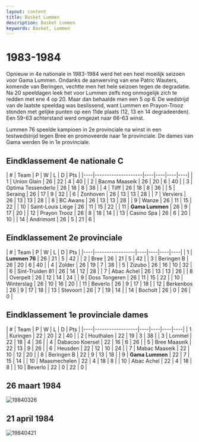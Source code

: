 ```yaml
---
layout: content
title: Basket Lummen
description: Basket Lummen
keywords: Basket, Lummen
---
```


# 1983-1984

Opnieuw in 4e nationale in 1983-1984 werd het een heel moeilijk seizoen voor Gama Lummen. Ondanks de aanwerving van ene Patric Wauters, komende van Beringen, vechtte men het hele seizoen tegen de degradatie.
Na 20 speeldagen leek het voor Lummen zelfs nog onmogelijk zich te redden met ene 4 op 20. Maar dan behaalde men een 5 op 6. De wedstrijd van de laatste speeldag was beslissend, want Lummen en Prayon-Trooz stonden met gelijke punten op een 11de plaats (12, 13 en 14 degradeerden). Een 59-63 achterstand werd omgezet naar 66-63 winst.

Lummen 76 speelde kampioen in 2e provinciale na winst in een testwedstrijd tegen Bree en promoveerde naar 1e provinciale. De dames van Gama werden 9e in 1e provinciale.

## Eindklassement 4e nationale C

| #  | Team               | P  | W  | L  | D | Pts |
|----|--------------------|----|----|----|----|
| 1  | Union Glain        | 26 | 22 | 4  | 40 |
| 2  | Bacma Maaseik      | 26 | 20 | 6  | 40 |
| 3  | Optima Tessenderlo | 26 | 18 | 8  | 38 |
| 4  | Tilff              | 26 | 18 | 8  | 36 |
| 5  | Seraing            | 26 | 17 | 9  | 32 |
| 6  | Zonhoven           | 26 | 13 | 13 | 28 |
| 7  | Verviers           | 26 | 13 | 13 | 28 |
| 8  | BC Awans           | 26 | 13 | 13 | 28 |
| 9  | Wanze              | 26 | 11 | 15 | 22 |
| 10 | Saint-Louis Liège  | 26 | 11 | 15 | 22 |
| 11 | **Gama Lummen**    | 26 | 9  | 17 | 20 |
| 12 | Prayon Trooz       | 26 | 8  | 18 | 14 |
| 13 | Casino Spa         | 26 | 6  | 20 | 10 |
| 14 | Andrimont          | 26 | 5  | 21 | 6  |

## Eindklassement 2e provinciale

| #  | Team               | P  | W  | L  | D | Pts |
|----|-----------------|----|----|----|----|
| 1  | **Lummen 76**   | 26 | 21 | 5  | 42 |
| 2  | Bree            | 26 | 21 | 5  | 42 |
| 3  | Beringen B      | 26 | 20 | 6  | 40 |
| 4  | Zolder          | 26 | 19 | 7  | 38 |
| 5  | Zizubo          | 26 | 16 | 10 | 32 |
| 6  | Sint-Truiden 81 | 26 | 14 | 12 | 28 |
| 7  | Abac Achel      | 26 | 13 | 13 | 26 |
| 8  | Overpelt        | 26 | 12 | 14 | 24 |
| 9  | Doss Tongeren   | 26 | 11 | 15 | 22 |
| 10 | Winterslag      | 26 | 10 | 16 | 20 |
| 11 | Beverlo         | 26 | 9  | 17 | 18 |
| 12 | Berkenbos       | 26 | 9  | 17 | 18 |
| 13 | Stevoort        | 26 | 7  | 19 | 14 |
| 14 | Bocholt         | 26 | 0  | 26 | 0 |

## Eindklassement 1e provinciale dames 

| #  | Team               | P  | W  | L  | D | Pts |
|----|------------------|----|----|----|----|
| 1  | Kuringen         | 22 | 20 | 2  | 40 |
| 2  | Houthalen        | 22 | 19 | 3  | 38 |
| 3  | Lommel           | 22 | 18 | 4  | 36 |
| 4  | 	Dabacoo Koersel | 22 | 16 | 6  | 26 |
| 5  | Bree Maaseik     | 22 | 13 | 9  | 26 |
| 6  | Heusden          | 22 | 12 | 10 | 24 |
| 7  | Mabac Maaseik    | 22 | 10 | 12 | 20 |
| 8  | Beringen B       | 22 | 9  | 13 | 18 |
| 9  | **Gama Lummen**  | 22 | 7  | 15 | 14 |
| 10 | Maasmechelen     | 22 | 4  | 18 | 8  |
| 10 | Abac Achel       | 22 | 4  | 18 | 8  |
| 10 | Beverlo          | 22 | 0  | 22 | 0  |

## 26 maart 1984

![19840326](/club/geschiedenis/1983-1984/19840326.gif)

## 21 april 1984

![19840421](/club/geschiedenis/1983-1984/19840421.gif)
